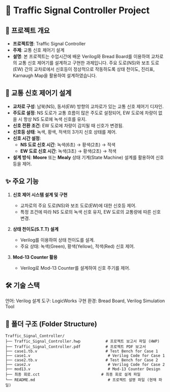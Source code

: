 # 🚦 Traffic Signal Controller Project

## 📌 프로젝트 개요
- **프로젝트명**: Traffic Signal Controller
- **주제**: 교통 신호 제어기 설계
- **설명**: 본 프로젝트는 수업시간에 배운 Verilog와 Bread Board를 이용하여 교차로의 교통 신호 제어기를 설계하고 구현한 과제입니다. 주요 도로(NS)와 보조 도로(EW) 간의 교차로에서 신호등이 정상적으로 작동하도록 상태 천이도, 진리표, Karnaugh Map을 활용하여 설계하였습니다.

## 🚦 교통 신호 제어기 설계
- **교차로 구성**: 남북(NS), 동서(EW) 방향의 교차로가 있는 교통 신호 제어기 디자인.
- **주도로 설정**: NS 도로가 교통 흐름이 많은 주도로 설정되어, EW 도로에 차량이 없을 시 항상 NS 도로에 녹색 신호를 유지.
- **신호 전환 조건**: EW 도로에 차량이 감지될 때 신호가 변경됨.
- **신호등 상태**: 녹색, 황색, 적색의 3가지 신호 상태를 제어.
- **신호 시간 설정**:
  - **NS 도로 신호 시간**: 녹색(6초) → 황색(2초) → 적색
  - **EW 도로 신호 시간**: 녹색(3초) → 황색(2초) → 적색
- **설계 방식**: **Moore** 또는 **Mealy** 상태 기계(State Machine) 설계를 활용하여 신호등을 제어.

## ✨ 주요 기능
1. **신호 제어 시스템 설계 및 구현**
   - 교차로의 주요 도로(NS)와 보조 도로(EW)에 대한 신호등 제어.
   - 특정 조건에 따라 NS 도로의 녹색 신호 유지, EW 도로의 교통량에 따른 신호 변경.

2. **상태 천이도(S.T.T) 설계**
   - Verilog를 이용하여 상태 천이도를 설계.
   - 주요 상태: 녹색(Green), 황색(Yellow), 적색(Red) 신호 제어.

3. **Mod-13 Counter 활용**
   - Verilog로 Mod-13 Counter를 설계하여 신호 주기를 제어.


## 🛠️ 기술 스택
언어: Verilog
설계 도구: LogicWorks
구현 환경: Bread Board, Verilog Simulation Tool

## 📂 폴더 구조 (Folder Structure)
```plaintext
Traffic_Signal_Controller/
├── Traffic_Signal_Controller.hwp           # 프로젝트 보고서 파일 (HWP)
├── Traffic_Signal_Controller.pdf           # 프로젝트 PDF 보고서
├── case1.tb.v                              # Test Bench for Case 1
├── case1.v                                  # Verilog Code for Case 1
├── case2.tb.v                              # Test Bench for Case 2
├── case2.v                                  # Verilog Code for Case 2
├── mod13.v                                  # Mod-13 Counter Design
├── 최종 회로.cct                           # 최종 회로 설계 파일
└── README.md                                # 프로젝트 설명 파일 (현재 파일)


